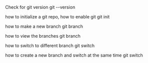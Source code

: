 Check for git version
git --version

how to initialize a git repo, how to enable git
git init

how to make a new branch
git branch <branch name>

how to view the branches
git branch

how to switch to different branch
git switch <branch-name>

how to create a new branch and switch at the same time
git switch <branch-name>
